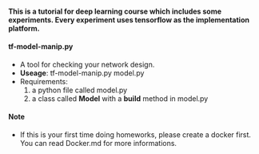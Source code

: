 #### This is a tutorial for deep learning course which includes some experiments. Every experiment uses tensorflow as the implementation platform.

#### tf-model-manip.py
- A tool for checking your network design.
- **Useage**: tf-model-manip.py model.py
- Requirements: 
  1. a python file called model.py
  2. a class called **Model** with a **build** method in model.py

#### Note
- If this is your first time doing homeworks, please create a docker first. You can read Docker.md for more informations.

